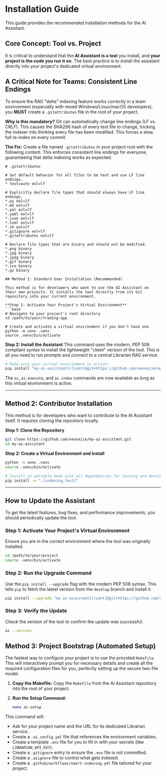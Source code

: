 # Installation Guide

This guide provides the recommended installation methods for the AI Assistant.

## Core Concept: Tool vs. Project

It is critical to understand that the **AI Assistant is a tool** you install, and **your project is the code you run it on**. The best practice is to install the assistant directly into your project's dedicated virtual environment.


## A Critical Note for Teams: Consistent Line Endings

To ensure the RAG "delta" indexing feature works correctly in a team environment (especially with mixed Windows/Linux/macOS developers), you **MUST** create a `.gitattributes` file in the root of your project.

**Why is this mandatory?**
Git can automatically change line endings (LF vs. CRLF). This causes the SHA256 hash of every text file to change, tricking the indexer into thinking every file has been modified. This forces a slow, full re-index on every commit.

**The Fix:** Create a file named `.gitattributes` in your project root with the following content. This enforces consistent line endings for everyone, guaranteeing that delta indexing works as expected.

```
# .gitattributes

# Set default behavior for all files to be text and use LF line endings.
* text=auto eol=lf

# Explicitly declare file types that should always have LF line endings.
*.py eol=lf
*.md eol=lf
*.yml eol=lf
*.yaml eol=lf
*.json eol=lf
*.toml eol=lf
*.sh eol=lf
*.gitignore eol=lf
*.gitattributes eol=lf

# Declare file types that are binary and should not be modified.
*.png binary
*.jpg binary
*.jpeg binary
*.gif binary
*.ico binary
*.gz binary

## Method 1: Standard User Installation (Recommended)

This method is for developers who want to use the AI Assistant on their own projects. It installs the tool directly from its Git repository into your current environment.

**Step 1: Activate Your Project's Virtual Environment**
```bash
# Navigate to your project's root directory
cd /path/to/your/trading-app

# Create and activate a virtual environment if you don't have one
python -m venv .venv
source .venv/bin/activate
```

**Step 2: Install the Assistant**
This command uses the modern, PEP 508 compliant syntax to install the lightweight "client" version of the tool. This is all you need to run prompts and connect to a central Librarian RAG service.

```bash
# Make sure your virtual environment is active!
pip install "my-ai-assistant[client]@git+https://github.com/venoajie/my-ai-assistant.git@develop"
```
The `ai`, `ai-execute`, and `ai-index` commands are now available as long as this virtual environment is active.

---

## Method 2: Contributor Installation

This method is for developers who want to contribute to the AI Assistant itself. It requires cloning the repository locally.

**Step 1: Clone the Repository**
```bash
git clone https://github.com/venoajie/my-ai-assistant.git
cd my-ai-assistant
```

**Step 2: Create a Virtual Environment and Install**
```bash
python -m venv .venv
source .venv/bin/activate

# Install in editable mode with all dependencies for testing and development
pip install -e ".[indexing,test]"
```

---

## How to Update the Assistant

To get the latest features, bug fixes, and performance improvements, you should periodically update the tool.

### Step 1: Activate Your Project's Virtual Environment

Ensure you are in the correct environment where the tool was originally installed.

```bash
cd /path/to/your/project
source .venv/bin/activate
```

### Step 2: Run the Upgrade Command

Use the `pip install --upgrade` flag with the modern PEP 508 syntax. This tells `pip` to fetch the latest version from the `develop` branch and install it.

```bash
pip install --upgrade "my-ai-assistant[client]@git+https://github.com/venoajie/my-ai-assistant.git@develop"
```

### Step 3: Verify the Update

Check the version of the tool to confirm the update was successful.

```bash
ai --version
```

## Method 3: Project Bootstrap (Automated Setup)

The fastest way to configure your project is to use the provided `Makefile`. This will interactively prompt you for necessary details and create all the required configuration files for you, perfectly setting up the secure two-file model.

1.  **Copy the Makefile:** Copy the `Makefile` from the AI Assistant repository into the root of your project.
2.  **Run the Setup Command:**

    ```bash
    make ai-setup
    ```

This command will:
*   Ask for your project name and the URL for its dedicated Librarian service.
*   Create a `.ai_config.yml` file that references the environment variables.
*   Create a template `.env` file for you to fill in with your secrets (like `LIBRARIAN_API_KEY`).
*   Create a `.gitignore` entry to ensure the `.env` file is not committed.
*   Create a `.aiignore` file to control what gets indexed.
*   Create a `.github/workflows/smart-indexing.yml` file tailored for your project.
